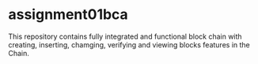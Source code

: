 # assignment01bca
This repository contains fully integrated and functional block chain with creating, inserting, chamging, verifying and viewing blocks features in the Chain.
